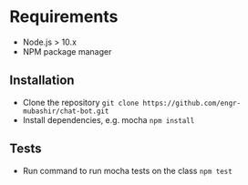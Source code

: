 # Requirements

- Node.js > 10.x
- NPM package manager

## Installation

- Clone the repository `git clone https://github.com/engr-mubashir/chat-bot.git`
- Install dependencies, e.g. mocha `npm install`

## Tests

- Run command to run mocha tests on the class `npm test`
